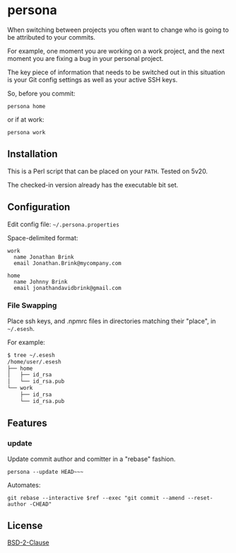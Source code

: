 # persona

When switching between projects you often want to change who is going to be attributed to your commits.

For example, one moment you are working on a work project, and the next moment you are fixing a bug in your personal project.

The key piece of information that needs to be switched out in this situation is your Git config settings as well as your active SSH keys.

So, before you commit:

```
persona home
```

or if at work:

```
persona work
```

## Installation
This is a Perl script that can be placed on your `PATH`. Tested on 5v20.

The checked-in version already has the executable bit set.

## Configuration
Edit config file: `~/.persona.properties`

Space-delimited format:
```
work
  name Jonathan Brink
  email Jonathan.Brink@mycompany.com

home
  name Johnny Brink
  email jonathandavidbrink@gmail.com
```

### File Swapping

Place ssh keys, and .npmrc files in directories matching their "place", in `~/.esesh`.

For example:
```sh
$ tree ~/.esesh
/home/user/.esesh
├── home
│   ├── id_rsa
│   └── id_rsa.pub
└── work
    ├── id_rsa
    └── id_rsa.pub
```

## Features

### update
Update commit author and comitter in a "rebase" fashion.

```
persona --update HEAD~~~
```

Automates:
```
git rebase --interactive $ref --exec "git commit --amend --reset-author -CHEAD"
```

## License
[BSD-2-Clause](http://spdx.org/licenses/BSD-2-Clause)

